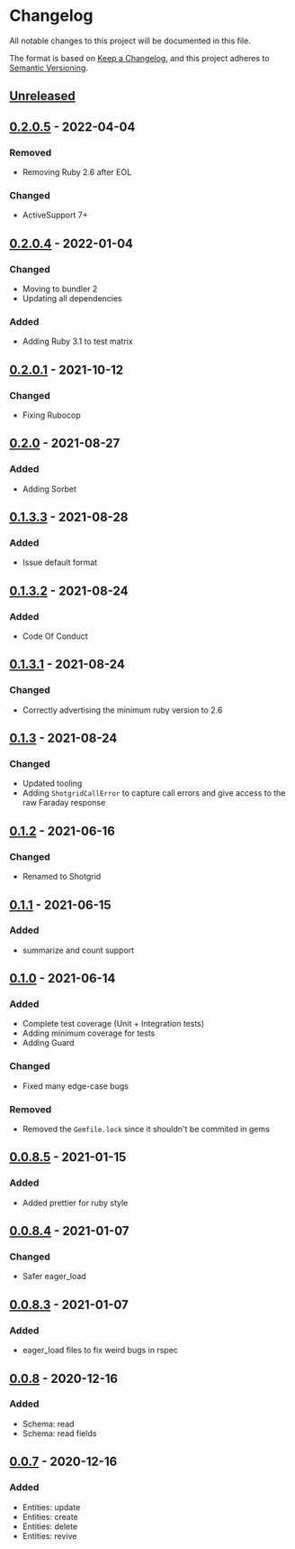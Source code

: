 # Changelog

All notable changes to this project will be documented in this file.

The format is based on [Keep a Changelog](https://keepachangelog.com/en/1.0.0/),
and this project adheres to [Semantic Versioning](https://semver.org/spec/v2.0.0.html).

## [Unreleased]

## [0.2.0.5] - 2022-04-04

### Removed

- Removing Ruby 2.6 after EOL

### Changed

- ActiveSupport 7+

## [0.2.0.4] - 2022-01-04

### Changed

- Moving to bundler 2
- Updating all dependencies

### Added

- Adding Ruby 3.1 to test matrix

## [0.2.0.1] - 2021-10-12

### Changed

- Fixing Rubocop

## [0.2.0] - 2021-08-27

### Added

- Adding Sorbet

## [0.1.3.3] - 2021-08-28

### Added

- Issue default format

## [0.1.3.2] - 2021-08-24

### Added

- Code Of Conduct

## [0.1.3.1] - 2021-08-24

### Changed

- Correctly advertising the minimum ruby version to 2.6

## [0.1.3] - 2021-08-24

### Changed

- Updated tooling
- Adding `ShotgridCallError` to capture call errors and give access to the raw Faraday response

## [0.1.2] - 2021-06-16

### Changed

- Renamed to Shotgrid

## [0.1.1] - 2021-06-15

### Added

- summarize and count support

## [0.1.0] - 2021-06-14

### Added

- Complete test coverage (Unit + Integration tests)
- Adding minimum coverage for tests
- Adding Guard

### Changed

- Fixed many edge-case bugs

### Removed

- Removed the `Gemfile.lock` since it shouldn't be commited in gems

## [0.0.8.5] - 2021-01-15

### Added

- Added prettier for ruby style

## [0.0.8.4] - 2021-01-07

### Changed

- Safer eager_load

## [0.0.8.3] - 2021-01-07

### Added

- eager_load files to fix weird bugs in rspec

## [0.0.8] - 2020-12-16

### Added

- Schema: read
- Schema: read fields

## [0.0.7] - 2020-12-16

### Added

- Entities: update
- Entities: create
- Entities: delete
- Entities: revive

[unreleased]: https://github.com/shotgunsoftware/shotgrid_api_ruby/compare/v0.2.0...HEAD
[0.2.0.5]: https://github.com/shotgunsoftware/shotgrid_api_ruby/releases/tag/v0.2.0.5
[0.2.0.4]: https://github.com/shotgunsoftware/shotgrid_api_ruby/releases/tag/v0.2.0.4
[0.2.0.1]: https://github.com/shotgunsoftware/shotgrid_api_ruby/releases/tag/v0.2.0.1
[0.2.0]: https://github.com/shotgunsoftware/shotgrid_api_ruby/releases/tag/v0.2.0
[0.1.3.3]: https://github.com/shotgunsoftware/shotgrid_api_ruby/releases/tag/v0.1.3.3
[0.1.3.2]: https://github.com/shotgunsoftware/shotgrid_api_ruby/releases/tag/v0.1.3.2
[0.1.3.1]: https://github.com/shotgunsoftware/shotgrid_api_ruby/releases/tag/v0.1.3.1
[0.1.3]: https://github.com/shotgunsoftware/shotgrid_api_ruby/releases/tag/v0.1.3
[0.1.2]: https://github.com/shotgunsoftware/shotgrid_api_ruby/releases/tag/v0.1.2
[0.1.1]: https://github.com/shotgunsoftware/shotgrid_api_ruby/releases/tag/v0.1.1
[0.1.0]: https://github.com/shotgunsoftware/shotgrid_api_ruby/releases/tag/v0.1.0
[0.0.8.5]: https://github.com/shotgunsoftware/shotgrid_api_ruby/releases/tag/v0.0.8.5
[0.0.8.4]: https://github.com/shotgunsoftware/shotgrid_api_ruby/releases/tag/v0.0.8.4
[0.0.8.3]: https://github.com/shotgunsoftware/shotgrid_api_ruby/releases/tag/v0.0.8.3
[0.0.8]: https://github.com/shotgunsoftware/shotgrid_api_ruby/releases/tag/v0.0.8
[0.0.7]: https://github.com/shotgunsoftware/shotgrid_api_ruby/releases/tag/v0.0.7
